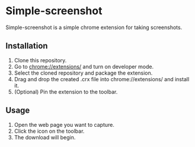 # Simple-screenshot
Simple-screenshot is a simple chrome extension for taking screenshots.

## Installation
1. Clone this repository.
2. Go to [chrome://extensions/](chrome://extensions/) and turn on developer mode.
3. Select the cloned repository and package the extension.
4. Drag and drop the created .crx file into chrome://extensions/ and install it.
5. (Optional) Pin the extension to the toolbar.

## Usage

1. Open the web page you want to capture.
2. Click the icon on the toolbar.
3. The download will begin.
